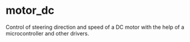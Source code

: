 # motor_dc
Control of steering direction and speed of a DC motor with the help of a microcontroller and other drivers.
